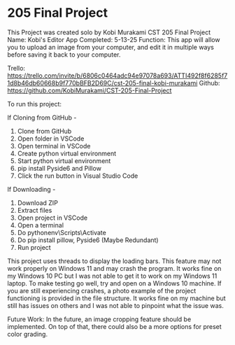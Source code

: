# 205 Final Project
 
 This Project was created solo by Kobi Murakami
 CST 205 Final Project
 Name: Kobi's Editor App
 Completed: 5-13-25
 Function: This app will allow you to upload an image from your computer, and edit it in multiple ways before saving it back to your computer.
 
 Trello: https://trello.com/invite/b/6806c0464adc94e97078a693/ATTI492f8f6285f71d8b46db60668b9f770bBFB2D69C/cst-205-final-kobi-murakami
 Github: https://github.com/KobiMurakami/CST-205-Final-Project

 To run this project:

 If Cloning from GitHub -
 1. Clone from GitHub
 2. Open folder in VSCode
 3. Open terminal in VSCode
 4. Create python virtual environment
 5. Start python virtual environment
 6. pip install Pyside6 and Pillow
 7. Click the run button in Visual Studio Code

 If Downloading -
 1. Download ZIP
 2. Extract files
 3. Open project in VSCode
 4. Open a terminal
 5. Do pythonenv\Scripts\Activate
 6. Do pip install pillow, Pyside6 (Maybe Redundant)
 7. Run project

 This project uses threads to display the loading bars. This feature may not work properly on Windows 11
 and may crash the program. It works fine on my Windows 10 PC but I was not able to get it to work on my Windows 11 laptop.
 To make testing go well, try and open on a Windows 10 machine.
 If you are still experiencing crashes, a photo example of the project functioning is provided in the file structure.
 It works fine on my machine but still has issues on others and I was not able to pinpoint what the issue was.

Future Work: In the future, an image cropping feature should be implemented.
On top of that, there could also be a more options for preset color grading.